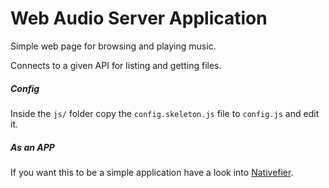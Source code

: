 # Web Audio Server Application

Simple web page for browsing and playing music.

Connects to a given API for listing and getting files.

##### Config

Inside the `js/` folder copy the `config.skeleton.js` file to `config.js` and edit it.

##### As an APP

If you want this to be a simple application have a look into [Nativefier](https://github.com/jiahaog/nativefier).
